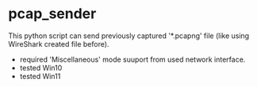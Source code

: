 # pcap_sender
This python script can send previously captured '*.pcapng' file (like using WireShark created file before).

- required 'Miscellaneous' mode suuport from used network interface.
- tested  Win10 <Passed> 
- tested  Win11 <Passed>
